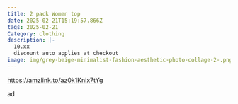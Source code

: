 ```yaml
---
title: 2 pack Women top
date: 2025-02-21T15:19:57.866Z
tags: 2025-02-21
Category: clothing
description: |-
  10.xx
  discount auto applies at checkout
image: img/grey-beige-minimalist-fashion-aesthetic-photo-collage-2-.png
---
```

https://amzlink.to/az0k1Knix7tYg

a﻿d
